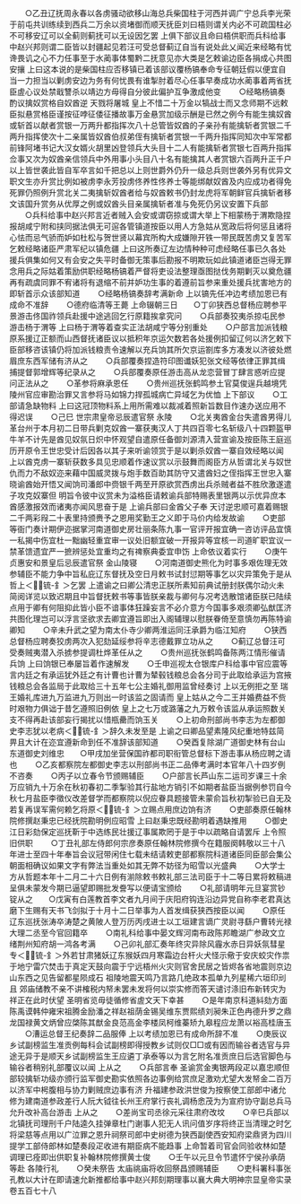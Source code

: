 <!-- { "loadSidebar": true } -->
　　○乙丑辽抚周永春以各虏骚动欲移山海总兵柴国柱于河西并调广宁总兵李光荣于前屯共训练续到西兵二万余以资堵御而顺天抚臣刘曰梧则谓关内必不可疏国柱必不可移安辽可以全蓟则蓟抚可以无设因乞罢  上俱下部议且命曰梧供职而兵科给事中赵兴邦则谓二臣皆以封疆起见若汪可受总督蓟辽自当有说处此乂闻近来经略有忧谗畏讥之心不力任事至于水蔺事体蜀黔二抚意见亦大类是乞敕谕边臣各捐成心共图安攘  上曰这本说的是柴国柱应否移镇已着该部议覆杨镐奉命专征朝廷假以便宜自当一力担当以剿虏安边为务有何忧畏有谁掣肘着尽心任事早奏成功水蔺事着两省抚臣虗心议处禁戢讐杀以靖边方毋得自分彼此偏护互争激成他变
　　○经略杨镐奏酌议擒奴赏格自奴酋逆  天戮将屠城  皇上不惜二十万金以犒战士而又念师期不远敕臣拟悬赏格臣谨按征哱征倭征播故事万金悬赏加级示酬是已然之例今有能生擒奴酋或斩首以献者赏银一万两升都指挥次八十总管皆奴酋的子亲孙有能擒斩者赏银二千两升指挥使次十二亲属皆奴酋伯叔弟侄有擒斩者赏银一千两升指挥同知次中军常都前锋阿堵书记大汉女婿火胡里凶登领兵大头目十二人有能擒斩者赏银七百两升指挥佥事又次为奴酋亲信领兵中外用事小头目八十名有能擒其人者赏银六百两升正千户以上皆世袭此皆自军卒言如千把总以上则世爵外仍升一级总兵则世袭外另有优异文职文生亦升赏比例如被虏李永芳投虏佟养性佟养士等能绑献奴酋及内应成功者得免死罪仍照例升赏北关二夷擒斩奴酋者给与奴酋敕书仍封龙虎将军朝鲜官兵擒斩者移文该国升赏务从优厚之例或奴酋头目亲属擒斩者准与免死仍另议安置下兵部
　　○兵科给事中赵兴邦言近者贼入会安或谓窃掠或谓大举上下相蒙杨于渭欺隐捏报胡咸宁附和挟同据法俱无可逭各管镇道按臣以用人方急姑从宽政后将何惩且诸将心怯而忌气骄而妒如杜松与贺世贤以幕宾所构大成嫌隙开铁一带民既苦虏又复苦军乞敕经略诸臣严肃军纪以镇危疆  上曰这所奏辽左边情种种可虑经略任事已久各处援兵俱集如何又有会安之失平时备御无策事后勘报不明欺玩如此镇道诸臣岂得无罪念用兵之际姑着策励供职经略杨镐着严督将吏设法整理亟图挞伐务期剿灭以奠危疆再有疏虞同罪不宥诸将有退缩不前并妒功生事的着遵前旨参来重处援兵扰害地方的即斩首示众该部知道
　　○经略杨镐奏辞考满新命  上以镐先任冲边考绩加恩已有成命不准辞
　　○德府临清等王薨  上命辍朝三日　　○丁卯狭西总督杨应聘参平景游击佟国祚领兵赴援中途逃回乞行原籍挨拿究问
　　○兵部奏狡夷杀掠屯民参游击杨于渭等  上曰杨于渭等着查实正法胡咸宁等分别重处
　　○户部言加派钱粮原系援辽正额而山西督抚诸臣议以抵积年京运欠数若各处援例扣留辽何以济乞敕下臣部移咨该镇仍将加派钱粮责令速解以充兵饷其所欠京运劄库多方凑发以济彼处燃眉庶东西军储有济从之
　　○兵部覆奏捏造符印图谶妖犯张文经等依律正罪其缉捕提督郭增辉等纪录从之
　　○兵部覆奏原任游击高从龙恋营冒丁肆言惑听应提问正法从之
　　○革参将麻承恩任
　　○贵州巡抚张鹤鸣参土官莫俊逞兵越境凭陵州官应审勘治罪又言参将马如锦力捍孤城病亡异域乞为优恤  上下部议
　　○工部请急缺物料  上曰这冠顶物料系上用所需难以裁减着照新旨数目作速办送应用不得迟误
　　○己巳  世宗肃皇帝忌辰遣官祭  永陵
　　○北关夷酋金台失遣酋男得儿革台州于本月初二日带兵剿克奴酋一寨获夷汉人丁共四百零七名斩级八十四颗盔甲牛羊不计先是酋见奴氛日炽中怀观望自遣原任备御刘源清入营宣谕及按臣陈王庭巡历开原令王世忠受计后因各以其子来听谕领赏于是以剿杀奴酋一寨自效经略以闻  上以酋克虏一寨斩获数多具见忠顺着作速议赏以示鼓舞而阁臣方从哲谓北关与奴世仇而力不敌奴迩来藉中国威灵拨与炮手数百助其防守又遣酋妇之侄指挥王世忠入寨晓谕酋始开悟又闻饷司潘郎中赍银千两至开原欲赏西虏出兵杀贼者益不胜欣激遂遣子攻克奴寨但  明旨令彼中议赏未为溢格臣请敕谕兵部特赐表里银两以示优异庶本酋感激报效而诸夷亦闻风思奋于是  上谕兵部曰金酋父子奉  天讨逆忠顺可嘉着赐银二千两彩叚二十表里持颁赉予之恩用奖勤王之义即于马价内给发故谕
　　○吏部等衙门奏计期伊迩据掌河南道御史房壮丽条陈九事一官评开报宜确一咨访评品宜慎一私揭中伤宜杜一黜幽轻重宜审一议处旧额宜破一开报异等宜核一司道旷职宜议一禁革馈遗宜严一摭辨惩处宜重均之有禆察典委宜申饬  上命依议着实行
　　○庚午  贞惠安和景皇后忌辰遣官祭  金山陵寝
　　○河南道御史熊化为时事多艰佐理无效参辅臣不能力争中旨私庇辽东督抚及空日月敕书试封愆期等事乞以灾异策免于是从哲上＜锍-釒＞乞罢  上遣谕之曰卿公清忠正朕所素知前典试册封朕偶尔动火未简阅详览以致迟期且中旨督抚敕书等事皆朕亲裁与卿何与况考选散馆诸臣朕已陆续点用于卿有何阻抑此皆小臣不谙事体狂躁妄言不必介意方今国事多艰须卿弘猷匡济共图化理岂可以浮言坚欲求去卿宜遵旨即出入阁辅理以慰朕眷倚至意慎勿再陈特谕卿知
　　○辛未升武之望为南太仆寺少卿两淮运同汪承爵为临江知府
　　○狭西总督杨应聘奏狡虏两次入犯劾延绥参将辛志德戴罪立功从之
　　○蓟辽总督汪可受奏贼夷潜入杀掳参提调杜烨革任从之
　　○贵州巡抚张鹤鸣备陈两江情形催请兵饷  上曰饷银已奉屡旨着作速解发
　　○壬申巡视太仓银库户科给事中官应震等言内廷之有承运犹外廷之有计曹也计曹为辇毂钱粮总会各分司于此取给承运为宫掖钱粮总会各监局于此取给三十五年七公主婚礼御用监曾经奏讨  上以无例拒之至  瑞王婚礼库进九万监进九万则出一时该监之固请而  皇上姑从之今二王并婚费益不赀时艰物力俱诎于昔乞遵照旧例依  皇上之七万或潞藩之九万敕令该监从承运照数关支不得再赴该部妄行揭扰以惜瓶罍而饷玉关
　　○上初命刑部尚书李志为左都御史李志犹以老病＜锍-釒＞辞久未发至是  上谕之曰卿品望素隆风纪重地特兹简畀且大计在迩宜遵新命到任不准辞该部知道
　　○癸酉复除湖广道御史林有台山东道御史刘维忠　　○甲戌加坐营保国祚都司职衔管总督标下游击事从杨应聘之请也
　　○乙亥都察院左都御史李志以刑部尚书正二品俸考满时本官年八十四岁例不咨奏
　　○丙子以立春令节颁赐辅臣
　　○户部言长芦山东二运司岁课三十余万应销九十万余在秋初春初二季掣验其行盐地方销引不如期者盐臣当据例参罚自今秋七月盐臣李徵仪改差督学而都察院以倪应眷具题接管未蒙俞旨秋初掣验已自无及若复再误军需何赖乞将原＜锍-釒＞立赐点用庶边饷有济
　　○吏部奏原任翰林院修撰赵秉忠已经抚院勘明例应昭雪  上曰赵秉忠既经勘明着遇缺推用
　　○御史江日彩劾保定巡抚靳于中选练民壮援辽事属欺罔于是于中以疏略自请罢斥  上令照旧供职
　　○丁丑礼部左侍郎何宗彦奏原任翰林院修撰今在籍服阕韩敬以三十八年进士至四十年奉旨会议冠带闲住七载未结请敕吏部都察院科道诸臣同臣部会集公朝面相确议如果文字有弊法当重处如其无弊不妨径为昭雪以光盛典
　　○大学士方从哲题本年十二月二十六日例有湔除敕书敕礼部三法司臣于十二等日累将敕稿进呈俱未蒙发今期已逼望即赐批发誊写以便请宝颁给
　　○礼部请明年元旦宴赏钞锭从之　　○戊寅有白莲教首李文者九月间于庆阳府钩连沿边异党自称李老君真达磨下生赐有天书飞剑拟于十月十二日举事为人首发缉获狭西按臣以闻
　　○原任辽东巡抚张涛卒涛楚之黄陂人登万历丙戌进士以工垣建言谪广灵尉寻繇户曹转光禄大理二丞至今官回籍卒
　　○南礼科给事中晏文辉河南布政陈邦瞻湖广参政文立绪荆州知府胡一鸿各考满
　　○己卯礼部汇奏年终灾异除风霾水赤日异妖氛彗星专＜锍-釒＞外若甘肃猪妖辽东猴妖四月寒霜边台杆火犬怪示儆于安庆蛟灾作祟于地宁雷穴焚击于真定天鼓向震于宁远梧州火灾则官舍民居之皆烬各省地震则京边山东西之见告留都星陨成石  祖陵地震天鸣乃言路几绝政本孤单九列星稀六垣印刓且  郊庙储教不亲不讲榷税内帑未罢未发将何以崇实修而答天谴讨涤旧布新转灾为祥正在此时伏望  圣明省览毋徒循修省虗文天下幸甚
　　○是年南京科道紏劾方面陈禹谟韩仲雍宋祖腾金励潘之祥赵祖荫金锡吴维东贾熙绩刘昶朱正色冉德升罗之鼎龙国禄黄文炳曾应棨陈其猷金良范高金李楼凤柯维蓁矫九皋程应龙萧以裕高桂唐玉
　　○漕运总督王纪奏辞二品服俸  上以考绩加恩已有成命所辞不准
　　○庚辰议乡试副榜监生准贡例每科会试副榜即得授教乡试则仅□□或有因而输谷者选官与异途无异于是顺天乡试副榜监生王应遴丁承泰等以为言乞附名准贡庶日后选官脚色与输谷者稍别礼部覆议以闻  上从之
　　○兵部言奉  圣谕赏金夷银两段疋以嘉忠顺但部较擒斩功级亦颁行监军御史勘实依照各边事例给赏庶足激劝尤望大发帑金二百万以济军中枵腹相与协力剿贼庶边事有济  升福建参政洪世俊为按察使工部郎中诸允修为建南道参政差行人阮大钺往长州王府掌行丧礼调杨悆茂为为宣府协守副总兵马允升改补高台游击  上从之
　　○差尚宝司丞徐元采往肃府改坟
　　○辛巳兵部以北镇抚司理刑千户陆逵久挂弹章杜门谢事人犯无人讯问值岁序将终正当清理之时乞将梁慈等点用以广泣罪之恩升祠祭司郎中史树德为狭西副使西安知府梁鼎贤为四川提学工部侍郎林如楚奏段疋收进有期臣病不能趋事  上命暂着司官会同验收林如楚调理已痊即出供职复补翰林院修撰黄士俊
　　○壬午以元旦令节遣怀宁侯孙承荫等赴  各陵行礼
　　○癸未祭告  太庙祧庙将收回祭昌颁赐辅臣
　　○吏科署科事张孔教以大计在即请速允新推都给事中赵兴邦刻期理事以襄大典大明神宗显皇帝实录卷五百七十八
